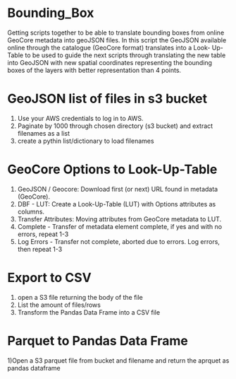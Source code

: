 # Bounding_Box
Getting scripts together to be able to translate bounding boxes from online GeoCore metadata into geoJSON files.
In this script the GeoJSON available online through the catalogue (GeoCore format) translates into a Look-
Up-Table to be used to guide the next scripts through translating the new table into GeoJSON with new spatial coordinates
representing the bounding boxes of the layers with better representation than 4 points.

# GeoJSON list of files in s3 bucket
1) Use your AWS credentials to log in to AWS.
2) Paginate by 1000 through chosen directory (s3 bucket) and extract filenames as a list
3) create a pythin list/dictionary to load filenames

# GeoCore Options to Look-Up-Table
1) GeoJSON / Geocore: Download first (or next) URL found in metadata (GeoCore).
2) DBF - LUT: Create a Look-Up-Table (LUT) with Options attributes as columns.
3) Transfer Attributes: Moving attributes from GeoCore metadata to LUT.
4) Complete - Transfer of metadata element complete, if yes and with no errors, repeat 1-3
5) Log Errors - Transfer not complete, aborted due to errors.  Log errors, then repeat 1-3 

# Export to CSV
1) open a S3 file returning the body of the file
2) List the amount of files/rows
3) Transform the Pandas Data Frame into a CSV file

# Parquet to Pandas Data Frame
1)Open a S3 parquet file from bucket and filename and return the aprquet as pandas dataframe

